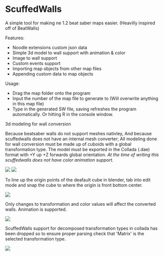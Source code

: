# ScuffedWalls
A simple tool for making ne 1.2 beat saber maps easier. (Heavilly inspired off of BeatWalls)

Features:
 - Noodle extensions custom json data
 - Simple 3d model to wall support with animation & color
 - Image to wall support
 - Custom events support
 - Importing map objects from other map files
 - Appending custom data to map objects
 
 Usage:
  - Drag the map folder onto the program
  - Input the number of the map file to generate to (Will overwrite anything in this map file)
  - Type in the generated SW file, saving refreshes the program automatically. Or hitting R in the console window.

3d modeling for wall conversion

Because beatsaber walls do not support meshes nativley, And because scuffedwalls does not have an internal mesh converter; All modeling done for wall conversion must be made up of cuboids with a global transformation type. The model must be exported in the Collada (.dae) format with +Y up +Z forwards global orientation. *At the time of writing this scuffedwalls does not have color animation support.*

![](https://github.com/thelightdesigner/ScuffedWalls/blob/main/Readme/text%20examlpe.gif)
![](https://github.com/thelightdesigner/ScuffedWalls/blob/main/Readme/global%20or.jpg)

To line up the origin points of the deafault cube in blender, tab into edit mode and snap the cube to where the origin is front bottom center.

![](https://github.com/thelightdesigner/ScuffedWalls/blob/main/Readme/cube.jpg)

Only changes to transformation and color values will affect the converted walls. Animation is supported.

![](https://github.com/thelightdesigner/ScuffedWalls/blob/main/Readme/transformation.jpg)

ScuffedWalls support for decomposed transformation types in collada has been dropped so to ensure proper parsing check that 'Matrix' is the selected transformation type.

![](https://github.com/thelightdesigner/ScuffedWalls/blob/main/Readme/animation.jpg)
